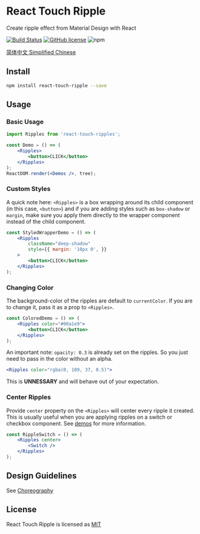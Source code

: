# React Touch Ripple

Create ripple effect from Material Design with React

[![Build Status](https://travis-ci.org/froyog/react-touch-ripple.svg?branch=master)](https://travis-ci.org/froyog/react-touch-ripple) [![GitHub license](https://img.shields.io/badge/license-MIT-blue.svg)](https://github.com/froyog/react-touch-ripple/blob/master/LICENSE) 
![npm](https://img.shields.io/npm/v/npm.svg)


[简体中文 Simplified Chinese](./README-zh_CN.md)

## Install

```bash
npm install react-touch-ripple --save
```

## Usage

### Basic Usage

```jsx
import Ripples from 'react-touch-ripples';

const Demo = () => (
    <Ripples>
        <button>CLICK</button>
    </Ripples>
);
ReactDOM.render(<Demos />, tree);
```

### Custom Styles

A quick note here: `<Ripples>` is a box wrapping around its child component (in this case, `<button>`) and if you are adding styles such as `box-shadow` or `margin`, make sure you apply them directly to the wrapper component instead of the child component.

```jsx
const StyledWrapperDemo = () => (
    <Ripples 
        className="deep-shadow"
        style={{ margin: '10px 0', }}
    >
        <button>CLICK</button>
    </Ripples>
);
```

### Changing Color

The background-color of the ripples are default to `currentColor`. If you are to change it, pass it as a prop to `<Ripples>`.

```jsx
const ColoredDemo = () => (
    <Ripples color="#00a1e9">
        <button>CLICK</button>
    </Ripples>
);
```

An important note: `opacity: 0.3` is already set on the ripples. So you just need to pass in the color without an alpha.

```jsx
<Ripples color="rgba(0, 109, 37, 0.5)">
```
This is **UNNESSARY** and will behave out of your expectation.

### Center Ripples

Provide `center` property on the `<Ripples>` will center every ripple it created. This is usually useful when you are applying ripples on a switch or checkbox component. See [demos](https://froyog.github.com/react-touch-ripple) for more information.

```jsx
const RippleSwitch = () => (
    <Ripples center>
        <Switch />
    </Ripples>
);
```

## Design Guidelines

See [Choreography](https://material.io/guidelines/motion/choreography.html)

## License

React Touch Ripple is licensed as [MIT](./LICENSE)